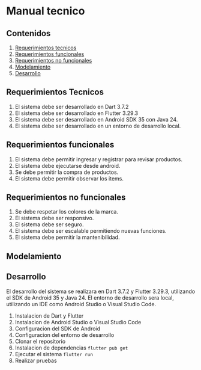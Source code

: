 # Manual tecnico

## Contenidos

1. [Requerimientos tecnicos](#requerimientos-tecnicos)
2. [Requerimientos funcionales](#requerimientos-funcionales)
3. [Requerimientos no funcionales](#requerimientos-no-funcionales)
4. [Modelamiento](#modelamiento)
5. [Desarrollo](#desarrollo)

## Requerimientos Tecnicos

1. El sistema debe ser desarrollado en Dart 3.7.2
2. El sistema debe ser desarrollado en Flutter 3.29.3
3. El sistema debe ser desarrollado en Android SDK 35 con Java 24.
4. El sistema debe ser desarrollado en un entorno de desarrollo local.

## Requerimientos funcionales

1. El sistema debe permitir ingresar y registrar para revisar productos.
2. El sistema debe ejecutarse desde android.
3. Se debe permitir la compra de productos.
4. El sistema debe permitir observar los items.

## Requerimientos no funcionales

1. Se debe respetar los colores de la marca.
2. El sistema debe ser responsivo.
3. El sistema debe ser seguro.
4. El sistema debe ser escalable permitiendo nuevas funciones.
5. El sistema debe permitir la mantenibilidad.

## Modelamiento

## Desarrollo

El desarrollo del sistema se realizara en Dart 3.7.2 y Flutter 3.29.3, utilizando el SDK de Android
35 y Java 24. El entorno de desarrollo sera local, utilizando un IDE como Android Studio o Visual
Studio Code.

1. Instalacion de Dart y Flutter
2. Instalacion de Android Studio o Visual Studio Code
3. Configuracion del SDK de Android
4. Configuracion del entorno de desarrollo
5. Clonar el repositorio
6. Instalacion de dependencias `flutter pub get`
7. Ejecutar el sistema `flutter run`
8. Realizar pruebas